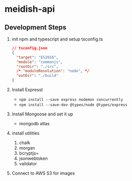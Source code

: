 # meidish-api

## Development Steps

1. init npm and typescript and setup tsconfig.ts

   ```json
   // tsconfig.json
   {
     "target": "ES2016",
     "module": "commonjs",
     "rootDir": "./src",
     /* "moduleResolution": "node", */
     "outDir": "./build"
   }
   ```

2. Install Expresst

   - `npm install --save express nodemon concurrently`
   - `npm install --save-dev @types/node @types/express`

3. Install Mongoose and set it up

   - mongodb atlas

4. install utilities

   1. chalk
   2. morgan
   3. bcryptjs=
   4. jsonwebtoken
   5. validator

5. Connect to AWS S3 for images
